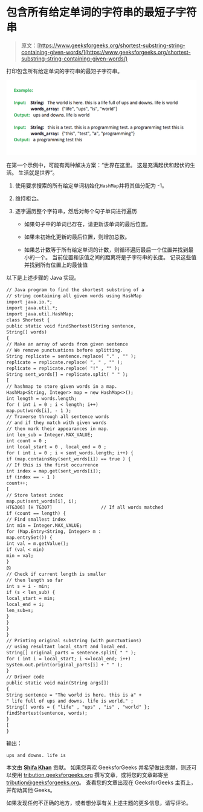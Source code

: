# 包含所有给定单词的字符串的最短子字符串

> 原文：[https://www.geeksforgeeks.org/shortest-substring-string-containing-given-words/](https://www.geeksforgeeks.org/shortest-substring-string-containing-given-words/)

打印包含所有给定单词的字符串的最短子字符串。

![](img/244ab3390a4cb1b1c85d3d980b9bdc36.png)

在第一个示例中，可能有两种解决方案：“世界在这里。 这是充满起伏和起伏的生活。 生活就是世界”。

1.  使用要求搜索的所有给定单词初始化`HashMap`并将其值分配为 -1。

2.  维持柜台。

3.  逐字遍历整个字符串，然后对每个句子单词进行遍历

    *   如果句子中的单词已存在，请更新该单词的最后位置。

    *   如果未初始化更新的最后位置，则增加总数。

    *   如果总计数等于所有给定单词的计数，则循环遍历最后一个位置并找到最小的一个。 当前位置和该值之间的距离将是子字符串的长度。 记录这些值并找到所有位置上的最佳值

以下是上述步骤的 Java 实现。

```
// Java program to find the shortest substring of a
// string containing all given words using HashMap
import java.io.*;
import java.util.*;
import java.util.HashMap;
class Shortest {
public static void findShortest(String sentence,
String[] words)
{
// Make an array of words from given sentence
// We remove punctuations before splitting.
String replicate = sentence.replace( "." , "" );
replicate = replicate.replace( ", " , "" );
replicate = replicate.replace( "!" , "" );
String sent_words[] = replicate.split( " " );
[
// hashmap to store given words in a map.
HashMap<String, Integer> map = new HashMap<>();
int length = words.length;
for ( int i = 0 ; i < length; i++)
map.put(words[i], - 1 );
// Traverse through all sentence words
// and if they match with given words
// then mark their appearances in map.
int len_sub = Integer.MAX_VALUE;
int count = 0 ;
int local_start = 0 , local_end = 0 ;
for ( int i = 0 ; i < sent_words.length; i++) {
if (map.containsKey(sent_words[i]) == true ) {
// If this is the first occurrence
int index = map.get(sent_words[i]);
if (index == - 1 )
count++;
[
// Store latest index
map.put(sent_words[i], i);
HTG306] [H TG307]                  // If all words matched
if (count == length) {
// Find smallest index
int min = Integer.MAX_VALUE;
for (Map.Entry<String, Integer> m :
map.entrySet()) {
int val = m.getValue();
if (val < min)
min = val;
}
的
// Check if current length is smaller
// then length so far
int s = i - min;
if (s < len_sub) {
local_start = min;
local_end = i;
len_sub=s;
}
}
}
}
// Printing original substring (with punctuations)
// using resultant local_start and local_end.
String[] original_parts = sentence.split( " " );
for ( int i = local_start; i <=local_end; i++)
System.out.print(original_parts[i] + " " );
}
// Driver code
public static void main(String args[])
{
String sentence = "The world is here. this is a" +
" life full of ups and downs. life is world." ;
String[] words = { "life" , "ups" , "is" , "world" };
findShortest(sentence, words);
}
[
}
```

输出：

```
ups and downs. life is 
```

本文由 [**Shifa Khan**](https://auth.geeksforgeeks.org/profile.php?user=Apple0710) 贡献。 如果您喜欢 GeeksforGeeks 并希望做出贡献，则还可以使用 [tribution.geeksforgeeks.org](http://www.contribute.geeksforgeeks.org) 撰写文章，或将您的文章邮寄至 tribution@geeksforgeeks.org。 查看您的文章出现在 GeeksforGeeks 主页上，并帮助其他 Geeks。

如果发现任何不正确的地方，或者想分享有关上述主题的更多信息，请写评论。


